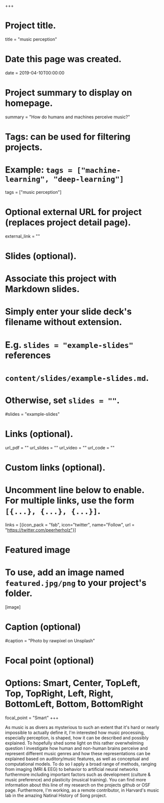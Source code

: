 +++
# Project title.
title = "music perception"

# Date this page was created.
date = 2019-04-10T00:00:00

# Project summary to display on homepage.
summary = "How do humans and machines perceive music?"

# Tags: can be used for filtering projects.
# Example: `tags = ["machine-learning", "deep-learning"]`
tags = ["music perception"]

# Optional external URL for project (replaces project detail page).
external_link = ""

# Slides (optional).
#   Associate this project with Markdown slides.
#   Simply enter your slide deck's filename without extension.
#   E.g. `slides = "example-slides"` references
#   `content/slides/example-slides.md`.
#   Otherwise, set `slides = ""`.
#slides = "example-slides"

# Links (optional).
url_pdf = ""
url_slides = ""
url_video = ""
url_code = ""

# Custom links (optional).
#   Uncomment line below to enable. For multiple links, use the form `[{...}, {...}, {...}]`.
links = [{icon_pack = "fab", icon="twitter", name="Follow", url = "https://twitter.com/peerherholz"}]

# Featured image
# To use, add an image named `featured.jpg/png` to your project's folder.
[image]
  # Caption (optional)
  #caption = "Photo by rawpixel on Unsplash"

  # Focal point (optional)
  # Options: Smart, Center, TopLeft, Top, TopRight, Left, Right, BottomLeft, Bottom, BottomRight
  focal_point = "Smart"
+++

As music is as divers as mysterious to such an extent that it's hard or nearly impossible to actually define it, I'm interested how music processing, especially perception, is shaped, how it can be described and possibly explained. To hopefully shed some light on this rather overwhelming question I investigate how human and non-human brains perceive and represent different music genres and how these representations can be explained based on auditory/music features, as well as conceptual and computational models. To do so I apply a broad range of methods, ranging from imaging (MRI & EEG) to behavior to artificial neural networks furthermore including important factors such as development (culture & music preference) and plasticity (musical training). You can find more information about this line of my research on the projects github or OSF page.
Furthermore, I'm working, as a remote contributor, in Harvard's music lab in the amazing Natinal History of Song project.
